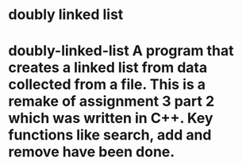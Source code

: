 # doubly linked list
 # doubly-linked-list A program that creates a linked list from data collected from a file.  This is a remake of assignment 3 part 2 which was written in C++. Key functions like search, add and remove have been done.
